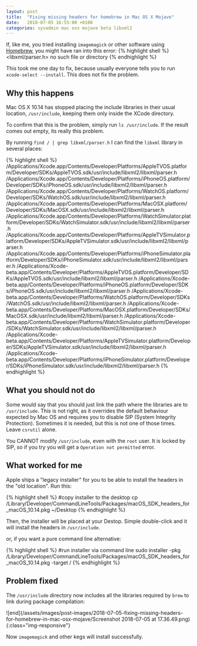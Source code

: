 ```yaml
---
layout: post
title:  "Fixing missing headers for homebrew in Mac OS X Mojave"
date:   2018-07-05 16:55:00 +0100
categories: sysadmin mac osx mojave beta libxml2
---
```


If, like me, you tried installing `imagemagick` or other software using [Homebrew](https://brew.sh), you might have ran into this error: 
{% highlight shell %}
<libxml/parser.h> no such file or directory
{% endhighlight %}

This took me one day to fix, because usually everyone tells you to run `xcode-select --install`. This does not fix the problem.

## Why this happens

Mac OS X 10.14 has stopped placing the include libraries in their usual location, `/usr/include`, keeping them only inside the XCode directory. 

To confirm that this is the problem, simply run `ls /usr/include`. If the result comes out empty, its really this problem. 

By running `find / | grep libxml/parser.h` I can find the `libxml` library in several places:

{% highlight shell %}
/Applications/Xcode.app/Contents/Developer/Platforms/AppleTVOS.platform/Developer/SDKs/AppleTVOS.sdk/usr/include/libxml2/libxml/parser.h
/Applications/Xcode.app/Contents/Developer/Platforms/iPhoneOS.platform/Developer/SDKs/iPhoneOS.sdk/usr/include/libxml2/libxml/parser.h
/Applications/Xcode.app/Contents/Developer/Platforms/WatchOS.platform/Developer/SDKs/WatchOS.sdk/usr/include/libxml2/libxml/parser.h
/Applications/Xcode.app/Contents/Developer/Platforms/MacOSX.platform/Developer/SDKs/MacOSX.sdk/usr/include/libxml2/libxml/parser.h
/Applications/Xcode.app/Contents/Developer/Platforms/WatchSimulator.platform/Developer/SDKs/WatchSimulator.sdk/usr/include/libxml2/libxml/parser.h
/Applications/Xcode.app/Contents/Developer/Platforms/AppleTVSimulator.platform/Developer/SDKs/AppleTVSimulator.sdk/usr/include/libxml2/libxml/parser.h
/Applications/Xcode.app/Contents/Developer/Platforms/iPhoneSimulator.platform/Developer/SDKs/iPhoneSimulator.sdk/usr/include/libxml2/libxml/parser.h
/Applications/Xcode-beta.app/Contents/Developer/Platforms/AppleTVOS.platform/Developer/SDKs/AppleTVOS.sdk/usr/include/libxml2/libxml/parser.h
/Applications/Xcode-beta.app/Contents/Developer/Platforms/iPhoneOS.platform/Developer/SDKs/iPhoneOS.sdk/usr/include/libxml2/libxml/parser.h
/Applications/Xcode-beta.app/Contents/Developer/Platforms/WatchOS.platform/Developer/SDKs/WatchOS.sdk/usr/include/libxml2/libxml/parser.h
/Applications/Xcode-beta.app/Contents/Developer/Platforms/MacOSX.platform/Developer/SDKs/MacOSX.sdk/usr/include/libxml2/libxml/parser.h
/Applications/Xcode-beta.app/Contents/Developer/Platforms/WatchSimulator.platform/Developer/SDKs/WatchSimulator.sdk/usr/include/libxml2/libxml/parser.h
/Applications/Xcode-beta.app/Contents/Developer/Platforms/AppleTVSimulator.platform/Developer/SDKs/AppleTVSimulator.sdk/usr/include/libxml2/libxml/parser.h
/Applications/Xcode-beta.app/Contents/Developer/Platforms/iPhoneSimulator.platform/Developer/SDKs/iPhoneSimulator.sdk/usr/include/libxml2/libxml/parser.h
{% endhighlight %}

## What you should not do

Some would say that you should just link the path where the libraries are to `/usr/include`. This is not right, as it overrides the default behaviour expected by Mac OS and requires you to disable SIP (System Integrity Protection). Sometimes it is needed, but this is not one of those times. Leave `csrutil` alone.

You CANNOT modify `/usr/include`, even with the `root` user. It is locked by SIP, so if you try you will get a `Operation not permitted` error.

## What worked for me

Apple ships a "legacy installer" for you to be able to install the headers in the "old location". Run this:

{% highlight shell %}
#copy installer to the desktop
cp /Library/Developer/CommandLineTools/Packages/macOS_SDK_headers_for_macOS_10.14.pkg ~/Desktop
{% endhighlight %}

Then, the installer will be placed at your Destop. Simple double-click and it will install the headers in `/usr/include`.

or, if you want a pure command line alternative:

{% highlight shell %}
#run installer via command line
sudo installer -pkg /Library/Developer/CommandLineTools/Packages/macOS_SDK_headers_for_macOS_10.14.pkg -target /
{% endhighlight %}

## Problem fixed

The `/usr/include` directory now includes all the libraries required by `brew` to link during package compilation:

![end](/assets/images/post-images/2018-07-05-fixing-missing-headers-for-homebrew-in-mac-osx-mojave/Screenshot 2018-07-05 at 17.36.49.png){:class="img-responsive"}

Now `imagemagick` and other kegs will install successfully.